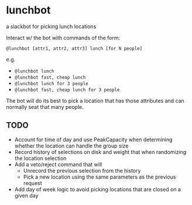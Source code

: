 # lunchbot
a slackbot for picking lunch locations

Interact w/ the bot with commands of the form:

    @lunchbot [attr1, attr2, attr3] lunch [for N people]

e.g.

* `@lunchbot lunch`
* `@lunchbot fast, cheap lunch`
* `@lunchbot lunch for 3 people`
* `@lunchbot fast, cheap lunch for 3 people`

The bot will do its best to pick a location that has those attributes
and can normally seat that many people.

## TODO

* Account for time of day and use PeakCapacity when determining whether the location can handle the group size
* Record history of selections on disk and weight that when randomizing the location selection
* Add a veto/reject command that will 
  * Unrecord the previous selection from the history
  * Pick a new location using the same parameters as the previous request
* Add day of week logic to avoid picking locations that are closed on a given day